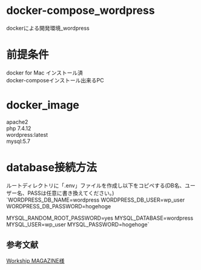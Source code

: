 # docker-compose_wordpress
dockerによる開発環境_wordpress

# 前提条件
docker for Mac インストール済  
docker-composeインストール出来るPC

# docker_image
apache2  
php 7.4.12  
wordpress:latest  
mysql:5.7

# database接続方法
ルートディレクトリに「.env」ファイルを作成し以下をコピペする(DB名、ユーザー名、PASSは任意に書き換えてください。)  
`WORDPRESS_DB_NAME=wordpress
WORDPRESS_DB_USER=wp_user
WORDPRESS_DB_PASSWORD=hogehoge

MYSQL_RANDOM_ROOT_PASSWORD=yes
MYSQL_DATABASE=wordpress
MYSQL_USER=wp_user
MYSQL_PASSWORD=hogehoge`

## 参考文献
[Workship MAGAZINE様](https://goworkship.com/magazine/wordpress-docker/)
